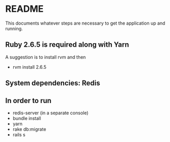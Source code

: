 # README

This documents whatever steps are necessary to get the
application up and running.

## Ruby 2.6.5 is required along with Yarn
A suggestion is to install rvm and then 
  * rvm install 2.6.5

## System dependencies: Redis 

## In order to run
  * redis-server (in a separate console)
  * bundle install
  * yarn
  * rake db:migrate
  * rails s
  
